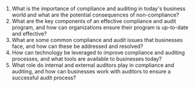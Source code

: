 

1. What is the importance of compliance and auditing in today's business world and what are the potential consequences of non-compliance?
2. What are the key components of an effective compliance and audit program, and how can organizations ensure their program is up-to-date and effective?
3. What are some common compliance and audit issues that businesses face, and how can these be addressed and resolved?
4. How can technology be leveraged to improve compliance and auditing processes, and what tools are available to businesses today?
5. What role do internal and external auditors play in compliance and auditing, and how can businesses work with auditors to ensure a successful audit process?